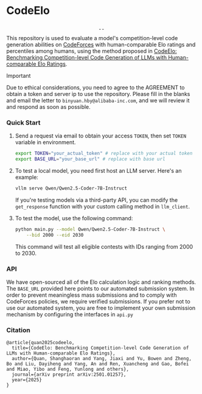 # CodeElo

<div align="center" style="line-height: 1;">
  <a href="https://arxiv.org/abs/2501.01257" target="_blank" style="margin: 2px;">
    <img alt="" src="https://img.shields.io/badge/Paper-gray?logo=arxiv" style="display: inline-block; vertical-align: middle;"/>
  </a>
  <a href="https://huggingface.co/datasets/Qwen/CodeElo" target="_blank" style="margin: 2px;">
    <img alt="" src="https://img.shields.io/badge/🤗%20%20Dataset-gray" style="display: inline-block; vertical-align: middle;"/>
  </a>
  <a href="https://codeelo-bench.github.io/" target="_blank" style="margin: 2px;">
    <img alt="" src="https://img.shields.io/badge/🏆%20%20Leaderboard-gray" style="display: inline-block; vertical-align: middle;"/>
  </a>
</div>


This repository is used to evaluate a model's competition-level code generation abilities on [CodeForces](https://codeforces.com/) with human-comparable Elo ratings and percentiles among humans, using the method proposed in [CodeElo: Benchmarking Competition-level Code Generation of LLMs with Human-comparable Elo Ratings](https://arxiv.org/abs/2501.01257).


> [!IMPORTANT]
> Due to ethical considerations, you need to agree to the AGREEMENT to obtain a token and server ip to use the repository. Please fill in the blanks and email the letter to `binyuan.hby@alibaba-inc.com`, and we will review it and respond as soon as possible.

### Quick Start

1. Send a request via email to obtain your access `TOKEN`, then set `TOKEN` variable in environment.
   
    ```bash
    export TOKEN="your_actual_token" # replace with your actual token
    export BASE_URL="your_base_url" # replace with base url
    ```

2. To test a local model, you need first host an LLM server. Here's an example:

    ```bash
    vllm serve Qwen/Qwen2.5-Coder-7B-Instruct
    ```

    If you're testing models via a third-party API, you can modify the `get_response` function with your custom calling method in `llm_client`.

3. To test the model, use the following command:

    ```bash
    python main.py --model Qwen/Qwen2.5-Coder-7B-Instruct \
        --bid 2000 --eid 2030
    ```

    This command will test all eligible contests with IDs ranging from 2000 to 2030.

### API

We have open-sourced all of the Elo calculation logic and ranking methods. The `BASE_URL` provided here points to our automated submission system. In order to prevent meaningless mass submissions and to comply with CodeForces policies, we require verified submissions. If you prefer not to use our automated system, you are free to implement your own submission mechanism by configuring the interfaces in `api.py`


### Citation
```
@article{quan2025codeelo,
  title={CodeElo: Benchmarking Competition-level Code Generation of LLMs with Human-comparable Elo Ratings},
  author={Quan, Shanghaoran and Yang, Jiaxi and Yu, Bowen and Zheng, Bo and Liu, Dayiheng and Yang, An and Ren, Xuancheng and Gao, Bofei and Miao, Yibo and Feng, Yunlong and others},
  journal={arXiv preprint arXiv:2501.01257},
  year={2025}
}
```